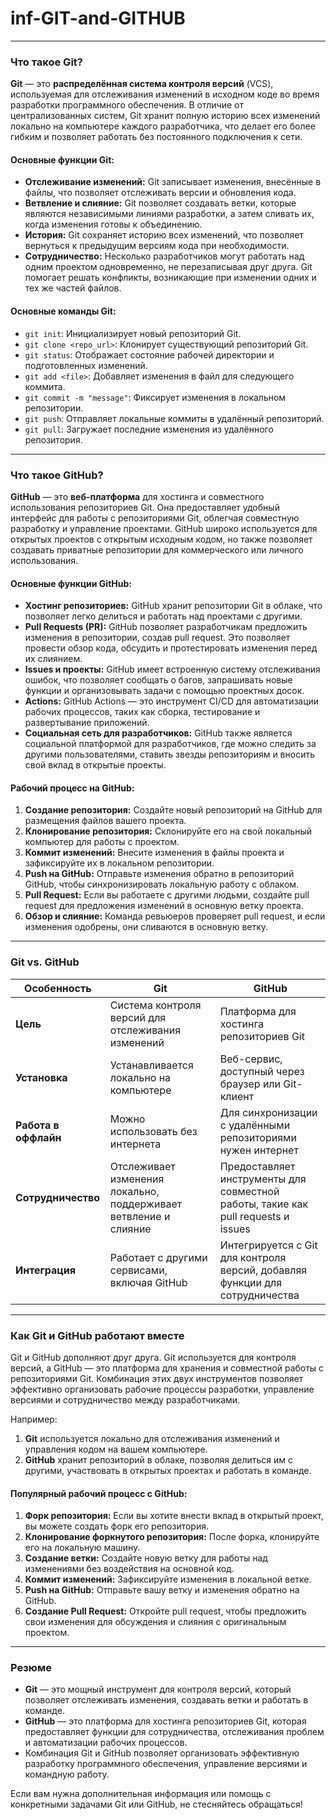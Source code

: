 # inf-GIT-and-GITHUB
---

### **Что такое Git?**

**Git** — это **распределённая система контроля версий** (VCS), используемая для отслеживания изменений в исходном коде во время разработки программного обеспечения. В отличие от централизованных систем, Git хранит полную историю всех изменений локально на компьютере каждого разработчика, что делает его более гибким и позволяет работать без постоянного подключения к сети.

#### **Основные функции Git:**
- **Отслеживание изменений:** Git записывает изменения, внесённые в файлы, что позволяет отслеживать версии и обновления кода.
- **Ветвление и слияние:** Git позволяет создавать ветки, которые являются независимыми линиями разработки, а затем сливать их, когда изменения готовы к объединению.
- **История:** Git сохраняет историю всех изменений, что позволяет вернуться к предыдущим версиям кода при необходимости.
- **Сотрудничество:** Несколько разработчиков могут работать над одним проектом одновременно, не перезаписывая друг друга. Git помогает решать конфликты, возникающие при изменении одних и тех же частей файлов.

#### **Основные команды Git:**
- `git init`: Инициализирует новый репозиторий Git.
- `git clone <repo_url>`: Клонирует существующий репозиторий Git.
- `git status`: Отображает состояние рабочей директории и подготовленных изменений.
- `git add <file>`: Добавляет изменения в файл для следующего коммита.
- `git commit -m "message"`: Фиксирует изменения в локальном репозитории.
- `git push`: Отправляет локальные коммиты в удалённый репозиторий.
- `git pull`: Загружает последние изменения из удалённого репозитория.

---

### **Что такое GitHub?**

**GitHub** — это **веб-платформа** для хостинга и совместного использования репозиториев Git. Она предоставляет удобный интерфейс для работы с репозиториями Git, облегчая совместную разработку и управление проектами. GitHub широко используется для открытых проектов с открытым исходным кодом, но также позволяет создавать приватные репозитории для коммерческого или личного использования.

#### **Основные функции GitHub:**
- **Хостинг репозиториев:** GitHub хранит репозитории Git в облаке, что позволяет легко делиться и работать над проектами с другими.
- **Pull Requests (PR):** GitHub позволяет разработчикам предложить изменения в репозитории, создав pull request. Это позволяет провести обзор кода, обсудить и протестировать изменения перед их слиянием.
- **Issues и проекты:** GitHub имеет встроенную систему отслеживания ошибок, что позволяет сообщать о багов, запрашивать новые функции и организовывать задачи с помощью проектных досок.
- **Actions:** GitHub Actions — это инструмент CI/CD для автоматизации рабочих процессов, таких как сборка, тестирование и развертывание приложений.
- **Социальная сеть для разработчиков:** GitHub также является социальной платформой для разработчиков, где можно следить за другими пользователями, ставить звезды репозиториям и вносить свой вклад в открытые проекты.

#### **Рабочий процесс на GitHub:**
1. **Создание репозитория:** Создайте новый репозиторий на GitHub для размещения файлов вашего проекта.
2. **Клонирование репозитория:** Склонируйте его на свой локальный компьютер для работы с проектом.
3. **Коммит изменений:** Внесите изменения в файлы проекта и зафиксируйте их в локальном репозитории.
4. **Push на GitHub:** Отправьте изменения обратно в репозиторий GitHub, чтобы синхронизировать локальную работу с облаком.
5. **Pull Request:** Если вы работаете с другими людьми, создайте pull request для предложения изменений в основную ветку проекта.
6. **Обзор и слияние:** Команда ревьюеров проверяет pull request, и если изменения одобрены, они сливаются в основную ветку.

---

### **Git vs. GitHub**

| Особенность                | Git                                    | GitHub                                  |
|----------------------------|----------------------------------------|-----------------------------------------|
| **Цель**                   | Система контроля версий для отслеживания изменений | Платформа для хостинга репозиториев Git |
| **Установка**              | Устанавливается локально на компьютере | Веб-сервис, доступный через браузер или Git-клиент |
| **Работа в оффлайн**       | Можно использовать без интернета       | Для синхронизации с удалёнными репозиториями нужен интернет |
| **Сотрудничество**         | Отслеживает изменения локально, поддерживает ветвление и слияние | Предоставляет инструменты для совместной работы, такие как pull requests и issues |
| **Интеграция**             | Работает с другими сервисами, включая GitHub | Интегрируется с Git для контроля версий, добавляя функции для сотрудничества |

---

### **Как Git и GitHub работают вместе**

Git и GitHub дополняют друг друга. Git используется для контроля версий, а GitHub — это платформа для хранения и совместной работы с репозиториями Git. Комбинация этих двух инструментов позволяет эффективно организовать рабочие процессы разработки, управление версиями и сотрудничество между разработчиками.

Например:
1. **Git** используется локально для отслеживания изменений и управления кодом на вашем компьютере.
2. **GitHub** хранит репозиторий в облаке, позволяя делиться им с другими, участвовать в открытых проектах и работать в команде.

#### **Популярный рабочий процесс с GitHub:**
1. **Форк репозитория:** Если вы хотите внести вклад в открытый проект, вы можете создать форк его репозитория.
2. **Клонирование форкнутого репозитория:** После форка, клонируйте его на локальную машину.
3. **Создание ветки:** Создайте новую ветку для работы над изменениями без воздействия на основной код.
4. **Коммит изменений:** Зафиксируйте изменения в локальной ветке.
5. **Push на GitHub:** Отправьте вашу ветку и изменения обратно на GitHub.
6. **Создание Pull Request:** Откройте pull request, чтобы предложить свои изменения для обсуждения и слияния с оригинальным проектом.

---

### **Резюме**

- **Git** — это мощный инструмент для контроля версий, который позволяет отслеживать изменения, создавать ветки и работать в команде.
- **GitHub** — это платформа для хостинга репозиториев Git, которая предоставляет функции для сотрудничества, отслеживания проблем и автоматизации рабочих процессов.
- Комбинация Git и GitHub позволяет организовать эффективную разработку программного обеспечения, управление версиями и командную работу.

Если вам нужна дополнительная информация или помощь с конкретными задачами Git или GitHub, не стесняйтесь обращаться!
